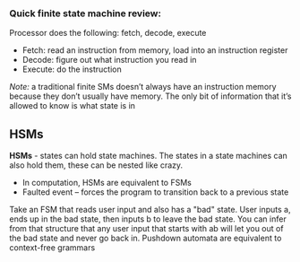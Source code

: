 ### Quick finite state machine review:
Processor does the following: fetch, decode, execute
* Fetch: read an instruction from memory, load into an instruction register
* Decode: figure out what instruction you read in
* Execute: do the instruction

*Note:* a traditional finite SMs doesn’t always have an instruction memory because they don’t usually have memory. The only bit of information that it’s allowed to know is what state is in

## HSMs
**HSMs** - states can hold state machines. The states in a state machines can also hold them, these can be nested like crazy.
- In computation, HSMs are equivalent to FSMs
- Faulted event – forces the program to transition back to a previous state

Take an FSM that reads user input and also has a "bad" state. User inputs a, ends up in the bad state, then inputs b to leave the bad state. You can infer from that structure that any user input that starts with ab will let you out of the bad state and never go back in. Pushdown automata are equivalent to context-free grammars